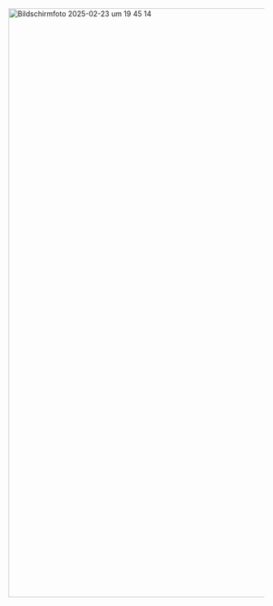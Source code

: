 <img width="1160" alt="Bildschirmfoto 2025-02-23 um 19 45 14" src="https://github.com/user-attachments/assets/e9d5d632-ec49-4d04-ab3c-ee8ea8d2e6a9" />

